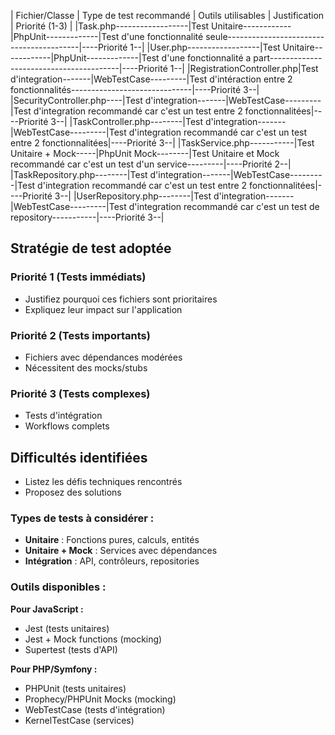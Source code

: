 |       Fichier/Classe     | Type de test recommandé | Outils utilisables |                                     Justification                      | Priorité (1-3) |
|Task.php------------------|Test Unitaire------------|PhpUnit-------------|Test d'une fonctionnalité seule-----------------------------------------|----Priorité 1--|
|User.php------------------|Test Unitaire------------|PhpUnit-------------|Test d'une fonctionnalité a part----------------------------------------|----Priorité 1--|
|RegistrationController.php|Test d'integration-------|WebTestCase---------|Test d'intéraction entre 2 fonctionnalités------------------------------|----Priorité 3--|
|SecurityController.php----|Test d'integration-------|WebTestCase---------|Test d'integration recommandé car c'est un test entre 2 fonctionnalitées|----Priorité 3--|
|TaskController.php--------|Test d'integration-------|WebTestCase---------|Test d'integration recommandé car c'est un test entre 2 fonctionnalitées|----Priorité 3--|
|TaskService.php-----------|Test Unitaire + Mock-----|PhpUnit Mock--------|Test Unitaire et Mock recommandé car c'est un test d'un service---------|----Priorité 2--|
|TaskRepository.php--------|Test d'integration-------|WebTestCase---------|Test d'integration recommandé car c'est un test entre 2 fonctionnalitées|----Priorité 3--|
|UserRepository.php--------|Test d'integration-------|WebTestCase---------|Test d'integration recommandé car c'est un test de repository-----------|----Priorité 3--|



## Stratégie de test adoptée

### Priorité 1 (Tests immédiats)
- Justifiez pourquoi ces fichiers sont prioritaires
- Expliquez leur impact sur l'application

### Priorité 2 (Tests importants)
- Fichiers avec dépendances modérées
- Nécessitent des mocks/stubs

### Priorité 3 (Tests complexes)
- Tests d'intégration
- Workflows complets

## Difficultés identifiées
- Listez les défis techniques rencontrés
- Proposez des solutions

### **Types de tests à considérer :**

- **Unitaire** : Fonctions pures, calculs, entités
- **Unitaire + Mock** : Services avec dépendances
- **Intégration** : API, contrôleurs, repositories

### **Outils disponibles :**

**Pour JavaScript :**

- Jest (tests unitaires)
- Jest + Mock functions (mocking)
- Supertest (tests d'API)

**Pour PHP/Symfony :**

- PHPUnit (tests unitaires)
- Prophecy/PHPUnit Mocks (mocking)
- WebTestCase (tests d'intégration)
- KernelTestCase (services)
